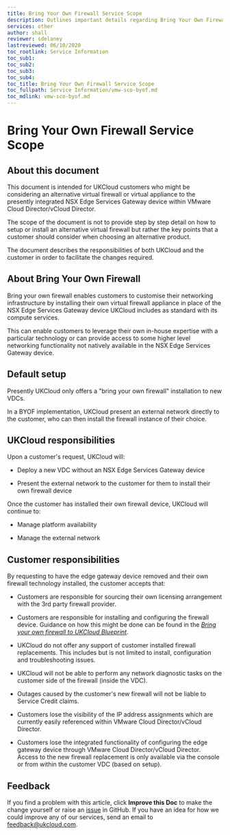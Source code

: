 ```yaml
---
title: Bring Your Own Firewall Service Scope
description: Outlines important details regarding Bring Your Own Firewall
services: other
author: shall
reviewer: sdelaney
lastreviewed: 06/10/2020
toc_rootlink: Service Information
toc_sub1: 
toc_sub2:
toc_sub3:
toc_sub4:
toc_title: Bring Your Own Firewall Service Scope
toc_fullpath: Service Information/vmw-sco-byof.md
toc_mdlink: vmw-sco-byof.md
---
```


# Bring Your Own Firewall Service Scope

## About this document

This document is intended for UKCloud customers who might be considering an alternative virtual firewall or virtual appliance to the presently integrated NSX Edge Services Gateway device within VMware Cloud Director/vCloud Director.

The scope of the document is not to provide step by step detail on how to setup or install an alternative virtual firewall but rather the key points that a customer should consider when choosing an alternative product.

The document describes the responsibilities of both UKCloud and the customer in order to facilitate the changes required.

## About Bring Your Own Firewall

Bring your own firewall enables customers to customise their networking infrastructure by installing their own virtual firewall appliance in place of the NSX Edge Services Gateway device UKCloud includes as standard with its compute services.

This can enable customers to leverage their own in-house expertise with a particular technology or can provide access to some higher level networking functionality not natively available in the NSX Edge Services Gateway device.

## Default setup

Presently UKCloud only offers a "bring your own firewall" installation to new VDCs.

In a BYOF implementation, UKCloud present an external network directly to the customer, who can then install the firewall instance of their choice.

## UKCloud responsibilities

Upon a customer's request, UKCloud will:

- Deploy a new VDC without an NSX Edge Services Gateway device

- Present the external network to the customer for them to install their own firewall device

Once the customer has installed their own firewall device, UKCloud will continue to:

- Manage platform availability

- Manage the external network

## Customer responsibilities

By requesting to have the edge gateway device removed and their own firewall technology installed, the customer accepts that:

- Customers are responsible for sourcing their own licensing arrangement with the 3rd party firewall provider.

- Customers are responsible for installing and configuring the firewall device. Guidance on how this might be done can be found in the [*Bring your own firewall to UKCloud Blueprint*](https://ukcloud.com/wp-content/uploads/2018/08/ukc-gen-310-bring-your-own-firewall-blueprint.pdf).

- UKCloud do not offer any support of customer installed firewall replacements. This includes but is not limited to install, configuration and troubleshooting issues.

- UKCloud will not be able to perform any network diagnostic tasks on the customer side of the firewall (inside the VDC).

- Outages caused by the customer's new firewall will not be liable to Service Credit claims.

- Customers lose the visibility of the IP address assignments which are currently easily referenced within VMware Cloud Director/vCloud Director.

- Customers lose the integrated functionality of configuring the edge gateway device through VMware Cloud Director/vCloud Director. Access to the new firewall replacement is only available via the console or from within the customer VDC (based on setup).

## Feedback

If you find a problem with this article, click **Improve this Doc** to make the change yourself or raise an [issue](https://github.com/UKCloud/documentation/issues) in GitHub. If you have an idea for how we could improve any of our services, send an email to <feedback@ukcloud.com>.
